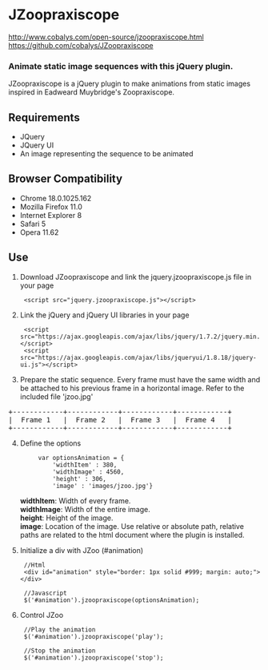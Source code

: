 JZoopraxiscope
==============
http://www.cobalys.com/open-source/jzoopraxiscope.html
https://github.com/cobalys/JZoopraxiscope

### Animate static image sequences with this jQuery plugin.

JZoopraxiscope is a jQuery plugin to make animations from static images inspired in Eadweard Muybridge's Zoopraxiscope. 


Requirements
-------------
* JQuery
* JQuery UI
* An image representing the sequence to be animated


Browser Compatibility
---------------------
* Chrome  18.0.1025.162
* Mozilla Firefox 11.0
* Internet Explorer 8
* Safari 5
* Opera 11.62


Use
---

1. Download JZoopraxiscope and link the jquery.jzoopraxiscope.js file in your page

		<script src="jquery.jzoopraxiscope.js"></script>


2. Link the jQuery and jQuery UI libraries in your page

		<script src="https://ajax.googleapis.com/ajax/libs/jquery/1.7.2/jquery.min.js"></script>
		<script src="https://ajax.googleapis.com/ajax/libs/jqueryui/1.8.18/jquery-ui.js"></script>

		
3. Prepare the static sequence. Every frame must have the same width and be attached to his previous frame in a horizontal image. Refer to the included file 'jzoo.jpg'
<pre>
+------------+------------+------------+------------+
|  Frame 1   |  Frame 2   |  Frame 3   |  Frame 4   |
+------------+------------+------------+------------+
</pre>

4. Define the options

			var optionsAnimation = {
				'widthItem' : 380,
				'widthImage' : 4560,
				'height' : 306,
				'image' : 'images/jzoo.jpg'}

	**widthItem**: Width of every frame.   
	**widthImage**: Width of the entire image.   
	**height**: Height of the image.   
	**image**: Location of the image. Use relative or absolute path, relative paths are related to the html document where the plugin is installed.   


5. Initialize a div with JZoo (#animation)
		
		//Html
		<div id="animation" style="border: 1px solid #999; margin: auto;"></div>

		//Javascript
		$('#animation').jzoopraxiscope(optionsAnimation);
				

6. Control JZoo

		//Play the animation
		$('#animation').jzoopraxiscope('play');
		
		//Stop the animation
		$('#animation').jzoopraxiscope('stop');
